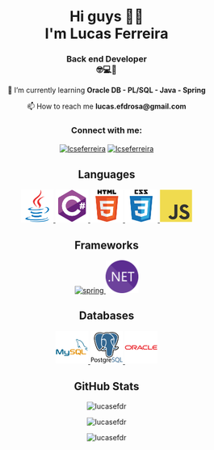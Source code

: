 <h1 align="center">Hi guys 🖖🏼 <br> I'm Lucas Ferreira </h1>
<h3 align="center">Back end Developer<br> 🤓💻🚀</h3>

<p align="center">   🌱 I’m currently learning <strong>Oracle DB - PL/SQL - Java - Spring</strong>  </p>
<p align="center">   📫 How to reach me <strong>lucas.efdrosa@gmail.com</strong> </p>

<h3 align="center">Connect with me:</h3>
<p align="center">
  <a href="https://www.hackerrank.com/lcseferreira" target="blank"><img align="center" src="https://raw.githubusercontent.com/rahuldkjain/github-profile-readme-generator/master/src/images/icons/Social/hackerrank.svg" alt="lcseferreira" height="30" width="40" /></a>
  <a href="https://linkedin.com/in/lucasefdr" target="blank"><img align="center" src="https://raw.githubusercontent.com/rahuldkjain/github-profile-readme-generator/master/src/images/icons/Social/linked-in-alt.svg" alt="lcseferreira" height="30" width="40" /></a>
</p>

<h2 align="center">Languages</h2>
<p align="center"> 
  <a href="https://www.java.com" target="_blank"> <img src="https://raw.githubusercontent.com/devicons/devicon/master/icons/java/java-original.svg" alt="java" width="65" height="65"/> </a>  
  <a href="https://www.w3schools.com/cs/" target="_blank" rel="noreferrer"> <img src="https://raw.githubusercontent.com/devicons/devicon/master/icons/csharp/csharp-original.svg" alt="csharp" width="65" height="65"/> </a>
  <a href="https://www.w3.org/html/" target="_blank"> <img src="https://raw.githubusercontent.com/devicons/devicon/master/icons/html5/html5-original-wordmark.svg" alt="html5" width="65" height="65"/> </a>  
  <a href="https://www.w3schools.com/css/" target="_blank"> <img src="https://raw.githubusercontent.com/devicons/devicon/master/icons/css3/css3-original-wordmark.svg" alt="css3" width="65" height="65"/> </a> 
  <a href="https://developer.mozilla.org/en-US/docs/Web/JavaScript" target="_blank" rel="noreferrer"> <img src="https://raw.githubusercontent.com/devicons/devicon/master/icons/javascript/javascript-original.svg" alt="javascript" width="65" height="65"/> </a>
</p>

<h2 align="center">Frameworks</h2>
<p align="center"> 
  <a href="https://spring.io/" target="_blank"> <img src="https://www.vectorlogo.zone/logos/springio/springio-icon.svg" alt="spring" width="65" height="65"/> </a>
  <a href="https://dotnet.microsoft.com/" target="_blank" rel="noreferrer"> <img src="https://raw.githubusercontent.com/github/explore/93d8a67084f94b2a444e510199a6e7622e5b09a3/topics/dotnet/dotnet.png" alt="dotnet" width="65" height="65"/> </a>
</p>

<h2 align="center">Databases</h2>
<p align="center"> 
  <a href="https://www.mysql.com/" target="_blank"> <img src="https://raw.githubusercontent.com/devicons/devicon/master/icons/mysql/mysql-original-wordmark.svg" alt="mysql" width="65" height="65"/> </a> 
  <a href="https://www.postgresql.org" target="_blank"> <img src="https://raw.githubusercontent.com/devicons/devicon/master/icons/postgresql/postgresql-original-wordmark.svg" alt="postgresql" width="65" height="65"/> </a> 
  <a href="https://www.oracle.com/" target="_blank" rel="noreferrer"> <img src="https://raw.githubusercontent.com/devicons/devicon/master/icons/oracle/oracle-original.svg" alt="oracle" width="65" height="65"/> </a> 
</p>

<h2 align="center">GitHub Stats</h2>

<p align="center">
  <img src="https://github-readme-stats.vercel.app/api/top-langs?username=lucasefdr&show_icons=true&locale=en&layout=compact" alt="lucasefdr" />
</p>
<p align="center">
  <img src="https://github-readme-stats.vercel.app/api?username=lucasefdr&show_icons=true&locale=en" alt="lucasefdr" />
</p>
<p align="center">
  <img src="https://github-readme-streak-stats.herokuapp.com/?user=lucasefdr&" alt="lucasefdr" />
</p>
